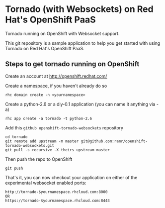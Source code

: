 Tornado (with Websockets) on Red Hat's OpenShift PaaS
=====================================================

Tornado running on OpenShift with Websocket support.

This git repository is a sample application to help you get started
with using Tornado on Red Hat's OpenShift PaaS.


Steps to get tornado running on OpenShift
-----------------------------------------

Create an account at http://openshift.redhat.com/

Create a namespace, if you haven't already do so

    rhc domain create -n <yournamespace>

Create a python-2.6 or a diy-0.1 application (you can name it anything via -a)

    rhc app create -a tornado -t python-2.6

Add this `github openshift-tornado-websockets` repository

    cd tornado
    git remote add upstream -m master git@github.com:ramr/openshift-tornado-websockets.git
    git pull -s recursive -X theirs upstream master
    
Then push the repo to OpenShift

    git push

That's it, you can now checkout your application on either of the
experimental websocket enabled ports:

    http://tornado-$yournamespace.rhcloud.com:8000
    OR
    https://tornado-$yournamespace.rhcloud.com:8443

